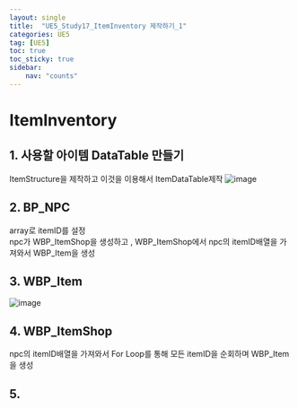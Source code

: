 ```yaml
---
layout: single
title:  "UE5_Study17_ItemInventory 제작하기_1"
categories: UE5
tag: [UE5]
toc: true
toc_sticky: true
sidebar:
    nav: "counts"
---
```


# ItemInventory

## 1. 사용할 아이템 DataTable 만들기

ItemStructure을 제작하고 이것을 이용해서 ItemDataTable제작
![image](https://github.com/silverlnng/DatastructureStudy/assets/112385982/dcc2ef39-ce68-4742-808a-6cd0e56306f6)

## 2. BP_NPC
array로 itemID를 설정   
npc가 WBP_ItemShop을 생성하고 , WBP_ItemShop에서 npc의 itemID배열을 가져와서 WBP_Item을 생성
   
## 3. WBP_Item
![image](https://github.com/silverlnng/DatastructureStudy/assets/112385982/a919c815-07cd-45a0-93c2-38a1f8d5e244)
   
## 4. WBP_ItemShop
npc의 itemID배열을 가져와서 For Loop를 통해 모든 itemID을 순회하며 WBP_Item을 생성 
        
## 5. 

